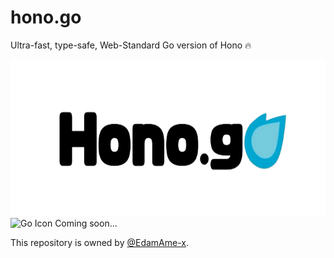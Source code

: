 # hono.go
Ultra-fast, type-safe, Web-Standard Go version of Hono 🔥

<img src="/assets/hero.png" height="250" alt="icon" />
<img src="https://www.svgrepo.com/show/373635/go-gopher.svg" alt="Go Icon" height="100" />
Coming soon...

This repository is owned by [@EdamAme-x](//github.com/EdamAme-x).
